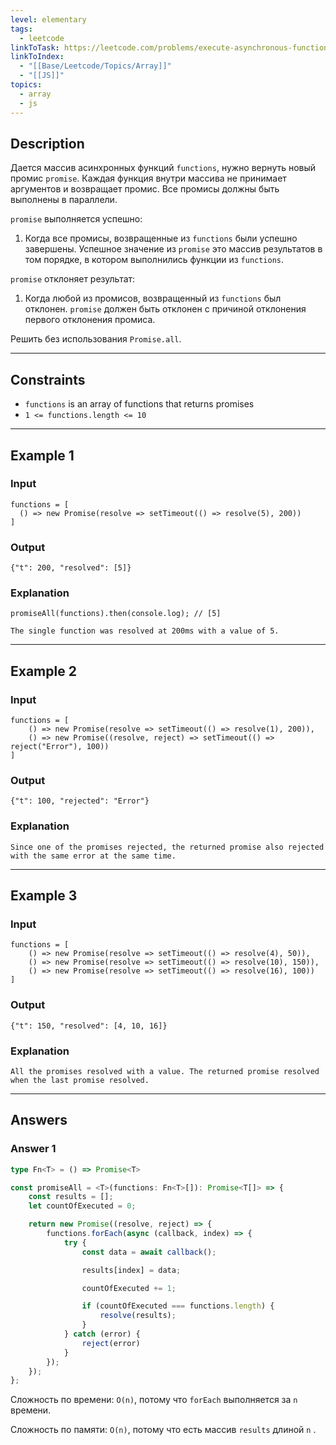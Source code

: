 ```yaml
---
level: elementary
tags:
  - leetcode
linkToTask: https://leetcode.com/problems/execute-asynchronous-functions-in-parallel/description/?envType=study-plan-v2&envId=30-days-of-javascript
linkToIndex:
  - "[[Base/Leetcode/Topics/Array]]"
  - "[[JS]]"
topics:
  - array
  - js
---
```

## Description

Дается массив асинхронных функций `functions`, нужно вернуть новый промис `promise`. Каждая функция внутри массива не принимает аргументов и возвращает промис. Все промисы должны быть выполнены в параллели.

`promise` выполняется успешно:
1. Когда все промисы, возвращенные из `functions` были успешно завершены. Успешное значение из `promise` это массив результатов в том порядке, в котором выполнились функции из `functions`.

`promise` отклоняет результат:
1. Когда любой из промисов, возвращенный из `functions` был отклонен. `promise` должен быть отклонен с причиной отклонения первого отклонения промиса.

Решить без использования `Promise.all`.

---
## Constraints

- `functions` is an array of functions that returns promises
- `1 <= functions.length <= 10`

---
## Example 1

### Input

```
functions = [
  () => new Promise(resolve => setTimeout(() => resolve(5), 200))
]
```
### Output

```
{"t": 200, "resolved": [5]}
```
### Explanation

```
promiseAll(functions).then(console.log); // [5]

The single function was resolved at 200ms with a value of 5.
```

---
## Example 2

### Input

```
functions = [
    () => new Promise(resolve => setTimeout(() => resolve(1), 200)), 
    () => new Promise((resolve, reject) => setTimeout(() => reject("Error"), 100))
]
```
### Output

```
{"t": 100, "rejected": "Error"}
```
### Explanation

```
Since one of the promises rejected, the returned promise also rejected with the same error at the same time.
```

---
## Example 3

### Input

```
functions = [
    () => new Promise(resolve => setTimeout(() => resolve(4), 50)), 
    () => new Promise(resolve => setTimeout(() => resolve(10), 150)), 
    () => new Promise(resolve => setTimeout(() => resolve(16), 100))
]
```
### Output

```
{"t": 150, "resolved": [4, 10, 16]}
```
### Explanation

```
All the promises resolved with a value. The returned promise resolved when the last promise resolved.
```

---
## Answers

### Answer 1

```typescript
type Fn<T> = () => Promise<T>

const promiseAll = <T>(functions: Fn<T>[]): Promise<T[]> => {
    const results = [];
    let countOfExecuted = 0;

    return new Promise((resolve, reject) => {
        functions.forEach(async (callback, index) => {
            try {
                const data = await callback();

                results[index] = data;

                countOfExecuted += 1;

                if (countOfExecuted === functions.length) {
                    resolve(results);
                }
            } catch (error) {
                reject(error)
            }
        });
    });
};
```

Сложность по времени: `O(n)`, потому что `forEach` выполняется за `n` времени.

Сложность по памяти: `O(n)`, потому что есть массив `results` длиной `n` .

